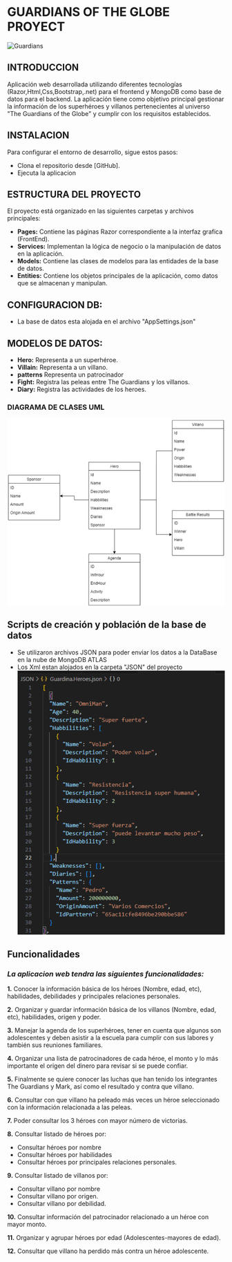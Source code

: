 # **GUARDIANS OF THE GLOBE PROYECT**
![Guardians]( https://imagecomics.com/legacy_images/blog_images/335834916022825.jpg)

## **INTRODUCCION**
Aplicación web desarrollada utilizando diferentes tecnologías (Razor,Html,Css,Bootstrap,.net) para el frontend y MongoDB como base de datos para el backend. La aplicación tiene como objetivo principal gestionar la información de los superhéroes y villanos pertenecientes al universo "The Guardians of the Globe" y cumplir con los requisitos establecidos.

## **INSTALACION**
Para configurar el entorno de desarrollo, sigue estos pasos:

- Clona el repositorio desde [GitHub].
- Ejecuta la aplicacion

## **ESTRUCTURA DEL PROYECTO**
El proyecto está organizado en las siguientes carpetas y archivos principales:
- **Pages:** Contiene las páginas Razor correspondiente a la interfaz grafica (FrontEnd).
- **Services:** Implementan la lógica de negocio o la manipulación de datos en la aplicación. 
- **Models:** Contiene las clases de modelos para las entidades de la base de datos.
- **Entities:** Contiene los objetos principales de la aplicación, como datos que se almacenan y manipulan.

## **CONFIGURACION DB:**
- La base de datos esta alojada en el archivo "AppSettings.json"

## **MODELOS DE DATOS:**
- **Hero:** Representa a un superhéroe.
- **Villain:** Representa a un villano.
- **patterns** Representa un patrocinador
- **Fight:** Registra las peleas entre The Guardians y los villanos.
- **Diary:** Registra las actividades de los heroes.

### DIAGRAMA DE CLASES UML
![Guardians]( https://github.com/sebas000007/GuardiansOfTheGlobeProyect/blob/main/Images/ClassDiagram.png?raw=true)

## Scripts de creación y población de la base de datos
- Se utilizaron archivos JSON para poder enviar los datos a la DataBase en la nube de MongoDB ATLAS
- Los Xml estan alojados en la carpeta "JSON" del proyecto
![Json]( https://github.com/sebas000007/GuardiansOfTheGlobeProyect/blob/main/Images/JsonExample.PNG?raw=true)


## **Funcionalidades**
### *La aplicacion web tendra las siguientes funcionalidades:*

**1.** Conocer la información básica de los héroes (Nombre, edad, etc), habilidades, debilidades
  y principales relaciones personales.

**2.** Organizar y guardar información básica de los villanos (Nombre, edad, etc), habilidades,
  origen y poder.

**3.** Manejar la agenda de los superhéroes, tener en cuenta que algunos son adolescentes y
  deben asistir a la escuela para cumplir con sus labores y también sus reuniones familiares.

**4.** Organizar una lista de patrocinadores de cada héroe, el monto y lo más importante el
origen del dinero para revisar si se puede confiar.

**5.** Finalmente se quiere conocer las luchas que han tenido los integrantes The Guardians y
Mark, así como el resultado y contra que villano. 

**6.** Consultar con que villano ha peleado más veces un héroe seleccionado con la información
relacionada a las peleas.

**7.** Poder consultar los 3 héroes con mayor número de victorias.

**8.** Consultar listado de héroes por:
- Consultar héroes por nombre
- Consultar héroes por habilidades
- Consultar héroes por principales relaciones personales.

**9.** Consultar listado de villanos por:
- Consultar villano por nombre
- Consultar villano por origen.
- Consultar villano por debilidad.

**10.** Consultar información del patrocinador relacionado a un héroe con mayor monto.

**11.** Organizar y agrupar héroes por edad (Adolescentes-mayores de edad).

**12.** Consultar que villano ha perdido más contra un héroe adolescente.



